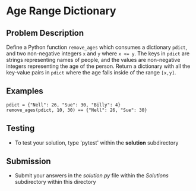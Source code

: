 # Age Range Dictionary  

## Problem Description 
Define a Python function `remove_ages` which consumes a dictionary `pdict`, and two non-negative integers `x` and `y` where `x <= y`. The keys in `pdict` are strings representing names of people, and the values are non-negative integers representing the age of the person. Return a dictionary with all the key-value pairs in `pdict` where the age falls inside of the range `[x,y]`.

## Examples
```
pdict = {"Nell": 26, "Sue": 30, "Billy": 4}
remove_ages(pdict, 10, 30) == {"Nell": 26, "Sue": 30}
```


## Testing
* To test your solution, type 'pytest' within the **solution** subdirectory

## Submission
* Submit your answers in the *solution.py* file within the *Solutions* subdirectory within this directory